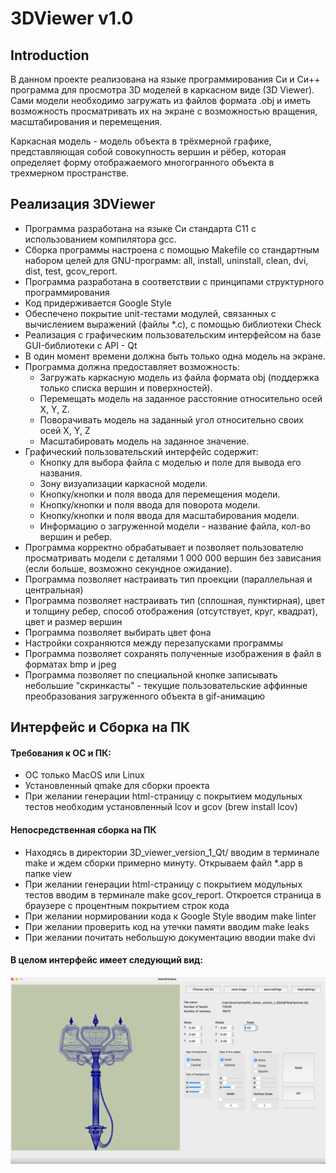 # 3DViewer v1.0

## Introduction

В данном проекте реализована на языке программирования Си и Си++ программа для просмотра 3D моделей в каркасном виде (3D Viewer). Сами модели необходимо загружать из файлов формата .obj и иметь возможность просматривать их на экране с возможностью вращения, масштабирования и перемещения.


Каркасная модель - модель объекта в трёхмерной графике, представляющая собой совокупность вершин и рёбер, которая определяет форму отображаемого многогранного объекта в трехмерном пространстве.


## Реализация 3DViewer

- Программа разработана на языке Си стандарта C11 с использованием компилятора gcc.
- Сборка программы настроена с помощью Makefile со стандартным набором целей для GNU-программ: all, install, uninstall, clean, dvi, dist, test, gcov_report.
- Программа разработана в соответствии с принципами структурного программирования
- Код придерживается Google Style
- Обеспечено покрытие unit-тестами модулей, связанных с вычислением выражений (файлы *.c), с помощью библиотеки Check
- Реализация с графическим пользовательским интерфейсом на базе GUI-библиотеки с API - Qt
- В один момент времени должна быть только одна модель на экране.
- Программа должна предоставляет возможность:
    - Загружать каркасную модель из файла формата obj (поддержка только списка вершин и поверхностей).
    - Перемещать модель на заданное расстояние относительно осей X, Y, Z.
    - Поворачивать модель на заданный угол относительно своих осей X, Y, Z
    - Масштабировать модель на заданное значение.
- Графический пользовательский интерфейс содержит:
    - Кнопку для выбора файла с моделью и поле для вывода его названия.
    - Зону визуализации каркасной модели.
    - Кнопку/кнопки и поля ввода для перемещения модели. 
    - Кнопку/кнопки и поля ввода для поворота модели. 
    - Кнопку/кнопки и поля ввода для масштабирования модели.  
    - Информацию о загруженной модели - название файла, кол-во вершин и ребер.
- Программа корректно обрабатывает и позволяет пользователю просматривать модели с деталями 1 000 000 вершин без зависания (если больше, возможно секундное ожидание).
 - Программа позволяет настраивать тип проекции (параллельная и центральная)
 - Программа позволяет настраивать тип (сплошная, пунктирная), цвет и толщину ребер, способ отображения (отсутствует, круг, квадрат), цвет и размер вершин
 - Программа позволяет выбирать цвет фона
 - Настройки сохраняются между перезапусками программы
 - Программа позволяет сохранять полученные изображения в файл в форматах bmp и jpeg
 - Программа позволяет по специальной кнопке записывать небольшие "скринкасты" - текущие пользовательские аффинные преобразования загруженного объекта в gif-анимацию

## Интерфейс и Cборка на ПК

#### Требования к ОС и ПК:

- ОС только MacOS или Linux
- Установленный qmake для сборки проекта
- При желании генерации html-страницу с покрытием модульных тестов необходим установленный lcov и gcov (brew install lcov)

#### Непосредственная сборка на ПК

- Находясь в директории 3D_viewer_version_1_Qt/ вводим в терминале make и ждем сборки примерно минуту. Открываем файл *.app в папке view
- При желании генерации html-страницу с покрытием модульных тестов вводим в терминале make gcov_report. Откроется страница в браузере с процентным покрытием строк кода
- При желании нормировании кода к Google Style вводим make linter 
- При желании проверить код на утечки памяти вводим make leaks
- При желании почитать небольшую документацию вводии make dvi

#### В целом интерфейс имеет следующий вид:

![](img/1.png)
